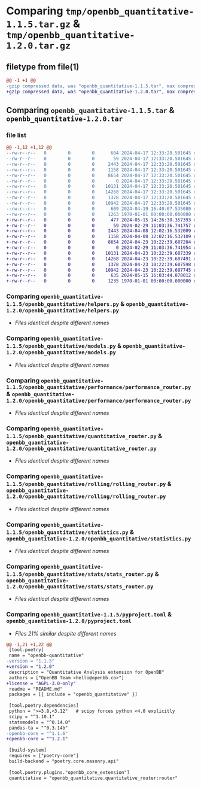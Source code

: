 # Comparing `tmp/openbb_quantitative-1.1.5.tar.gz` & `tmp/openbb_quantitative-1.2.0.tar.gz`

## filetype from file(1)

```diff
@@ -1 +1 @@
-gzip compressed data, was "openbb_quantitative-1.1.5.tar", max compression
+gzip compressed data, was "openbb_quantitative-1.2.0.tar", max compression
```

## Comparing `openbb_quantitative-1.1.5.tar` & `openbb_quantitative-1.2.0.tar`

### file list

```diff
@@ -1,12 +1,12 @@
--rw-r--r--   0        0        0      604 2024-04-17 12:33:20.501645 openbb_quantitative-1.1.5/README.md
--rw-r--r--   0        0        0       59 2024-04-17 12:33:20.501645 openbb_quantitative-1.1.5/openbb_quantitative/__init__.py
--rw-r--r--   0        0        0     2443 2024-04-17 12:33:20.501645 openbb_quantitative-1.1.5/openbb_quantitative/helpers.py
--rw-r--r--   0        0        0     1158 2024-04-17 12:33:20.501645 openbb_quantitative-1.1.5/openbb_quantitative/models.py
--rw-r--r--   0        0        0     8654 2024-04-17 12:33:20.501645 openbb_quantitative-1.1.5/openbb_quantitative/performance/performance_router.py
--rw-r--r--   0        0        0        0 2024-04-17 12:33:20.501645 openbb_quantitative-1.1.5/openbb_quantitative/py.typed
--rw-r--r--   0        0        0    10131 2024-04-17 12:33:20.501645 openbb_quantitative-1.1.5/openbb_quantitative/quantitative_router.py
--rw-r--r--   0        0        0    14268 2024-04-17 12:33:20.501645 openbb_quantitative-1.1.5/openbb_quantitative/rolling/rolling_router.py
--rw-r--r--   0        0        0     1378 2024-04-17 12:33:20.501645 openbb_quantitative-1.1.5/openbb_quantitative/statistics.py
--rw-r--r--   0        0        0    10942 2024-04-17 12:33:20.501645 openbb_quantitative-1.1.5/openbb_quantitative/stats/stats_router.py
--rw-r--r--   0        0        0      609 2024-04-19 16:40:07.535080 openbb_quantitative-1.1.5/pyproject.toml
--rw-r--r--   0        0        0     1263 1970-01-01 00:00:00.000000 openbb_quantitative-1.1.5/PKG-INFO
+-rw-r--r--   0        0        0      477 2024-05-15 14:26:38.357393 openbb_quantitative-1.2.0/README.md
+-rw-r--r--   0        0        0       59 2024-02-29 11:03:36.741757 openbb_quantitative-1.2.0/openbb_quantitative/__init__.py
+-rw-r--r--   0        0        0     2443 2024-04-08 12:02:16.532009 openbb_quantitative-1.2.0/openbb_quantitative/helpers.py
+-rw-r--r--   0        0        0     1158 2024-04-08 12:02:16.532109 openbb_quantitative-1.2.0/openbb_quantitative/models.py
+-rw-r--r--   0        0        0     8654 2024-04-23 10:22:39.607204 openbb_quantitative-1.2.0/openbb_quantitative/performance/performance_router.py
+-rw-r--r--   0        0        0        0 2024-02-29 11:03:36.741954 openbb_quantitative-1.2.0/openbb_quantitative/py.typed
+-rw-r--r--   0        0        0    10131 2024-04-23 10:22:39.607339 openbb_quantitative-1.2.0/openbb_quantitative/quantitative_router.py
+-rw-r--r--   0        0        0    14268 2024-04-23 10:22:39.607491 openbb_quantitative-1.2.0/openbb_quantitative/rolling/rolling_router.py
+-rw-r--r--   0        0        0     1378 2024-04-23 10:22:39.607598 openbb_quantitative-1.2.0/openbb_quantitative/statistics.py
+-rw-r--r--   0        0        0    10942 2024-04-23 10:22:39.607745 openbb_quantitative-1.2.0/openbb_quantitative/stats/stats_router.py
+-rw-r--r--   0        0        0      635 2024-05-15 16:03:44.878012 openbb_quantitative-1.2.0/pyproject.toml
+-rw-r--r--   0        0        0     1235 1970-01-01 00:00:00.000000 openbb_quantitative-1.2.0/PKG-INFO
```

### Comparing `openbb_quantitative-1.1.5/openbb_quantitative/helpers.py` & `openbb_quantitative-1.2.0/openbb_quantitative/helpers.py`

 * *Files identical despite different names*

### Comparing `openbb_quantitative-1.1.5/openbb_quantitative/models.py` & `openbb_quantitative-1.2.0/openbb_quantitative/models.py`

 * *Files identical despite different names*

### Comparing `openbb_quantitative-1.1.5/openbb_quantitative/performance/performance_router.py` & `openbb_quantitative-1.2.0/openbb_quantitative/performance/performance_router.py`

 * *Files identical despite different names*

### Comparing `openbb_quantitative-1.1.5/openbb_quantitative/quantitative_router.py` & `openbb_quantitative-1.2.0/openbb_quantitative/quantitative_router.py`

 * *Files identical despite different names*

### Comparing `openbb_quantitative-1.1.5/openbb_quantitative/rolling/rolling_router.py` & `openbb_quantitative-1.2.0/openbb_quantitative/rolling/rolling_router.py`

 * *Files identical despite different names*

### Comparing `openbb_quantitative-1.1.5/openbb_quantitative/statistics.py` & `openbb_quantitative-1.2.0/openbb_quantitative/statistics.py`

 * *Files identical despite different names*

### Comparing `openbb_quantitative-1.1.5/openbb_quantitative/stats/stats_router.py` & `openbb_quantitative-1.2.0/openbb_quantitative/stats/stats_router.py`

 * *Files identical despite different names*

### Comparing `openbb_quantitative-1.1.5/pyproject.toml` & `openbb_quantitative-1.2.0/pyproject.toml`

 * *Files 21% similar despite different names*

```diff
@@ -1,21 +1,22 @@
 [tool.poetry]
 name = "openbb-quantitative"
-version = "1.1.5"
+version = "1.2.0"
 description = "Quantitative Analysis extension for OpenBB"
 authors = ["OpenBB Team <hello@openbb.co>"]
+license = "AGPL-3.0-only"
 readme = "README.md"
 packages = [{ include = "openbb_quantitative" }]
 
 [tool.poetry.dependencies]
 python = ">=3.8,<3.12"   # scipy forces python <4.0 explicitly
 scipy = "^1.10.1"
 statsmodels = "^0.14.0"
 pandas-ta = "^0.3.14b"
-openbb-core = "^1.1.6"
+openbb-core = "^1.2.1"
 
 [build-system]
 requires = ["poetry-core"]
 build-backend = "poetry.core.masonry.api"
 
 [tool.poetry.plugins."openbb_core_extension"]
 quantitative = "openbb_quantitative.quantitative_router:router"
```

